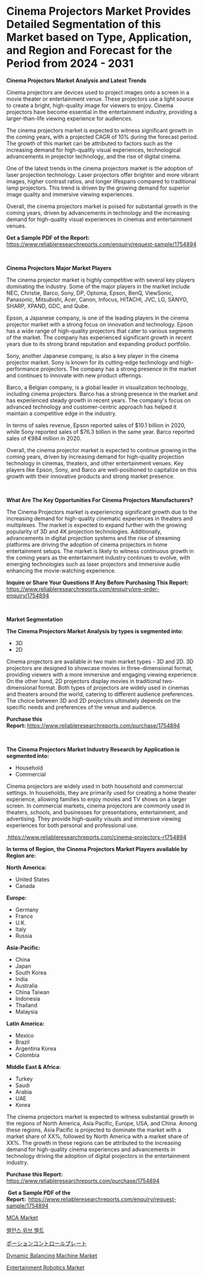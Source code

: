 <p><h1>Cinema Projectors Market Provides Detailed Segmentation of this Market based on Type, Application, and Region and Forecast for the Period from 2024 - 2031</h1></p><p><strong>Cinema Projectors Market Analysis and Latest Trends</strong></p>
<p><p>Cinema projectors are devices used to project images onto a screen in a movie theater or entertainment venue. These projectors use a light source to create a bright, high-quality image for viewers to enjoy. Cinema projectors have become essential in the entertainment industry, providing a larger-than-life viewing experience for audiences.</p><p>The cinema projectors market is expected to witness significant growth in the coming years, with a projected CAGR of 10% during the forecast period. The growth of this market can be attributed to factors such as the increasing demand for high-quality visual experiences, technological advancements in projector technology, and the rise of digital cinema.</p><p>One of the latest trends in the cinema projectors market is the adoption of laser projection technology. Laser projectors offer brighter and more vibrant images, higher contrast ratios, and longer lifespans compared to traditional lamp projectors. This trend is driven by the growing demand for superior image quality and immersive viewing experiences.</p><p>Overall, the cinema projectors market is poised for substantial growth in the coming years, driven by advancements in technology and the increasing demand for high-quality visual experiences in cinemas and entertainment venues.</p></p>
<p><strong>Get a Sample PDF of the Report:&nbsp;</strong> <a href="https://www.reliableresearchreports.com/enquiry/request-sample/1754894">https://www.reliableresearchreports.com/enquiry/request-sample/1754894</a></p>
<p>&nbsp;</p>
<p><strong>Cinema Projectors Major Market Players</strong></p>
<p><p>The cinema projector market is highly competitive with several key players dominating the industry. Some of the major players in the market include NEC, Christie, Barco, Sony, DP, Optoma, Epson, BenQ, ViewSonic, Panasonic, Mitsubishi, Acer, Canon, Infocus, HITACHI, JVC, LG, SANYO, SHARP, XPAND, GDC, and Qube.</p><p>Epson, a Japanese company, is one of the leading players in the cinema projector market with a strong focus on innovation and technology. Epson has a wide range of high-quality projectors that cater to various segments of the market. The company has experienced significant growth in recent years due to its strong brand reputation and expanding product portfolio.</p><p>Sony, another Japanese company, is also a key player in the cinema projector market. Sony is known for its cutting-edge technology and high-performance projectors. The company has a strong presence in the market and continues to innovate with new product offerings.</p><p>Barco, a Belgian company, is a global leader in visualization technology, including cinema projectors. Barco has a strong presence in the market and has experienced steady growth in recent years. The company's focus on advanced technology and customer-centric approach has helped it maintain a competitive edge in the industry.</p><p>In terms of sales revenue, Epson reported sales of $10.1 billion in 2020, while Sony reported sales of $76.3 billion in the same year. Barco reported sales of €984 million in 2020.</p><p>Overall, the cinema projector market is expected to continue growing in the coming years, driven by increasing demand for high-quality projection technology in cinemas, theaters, and other entertainment venues. Key players like Epson, Sony, and Barco are well-positioned to capitalize on this growth with their innovative products and strong market presence.</p></p>
<p>&nbsp;</p>
<p><strong>What Are The Key Opportunities For Cinema Projectors Manufacturers?</strong></p>
<p><p>The Cinema Projectors market is experiencing significant growth due to the increasing demand for high-quality cinematic experiences in theaters and multiplexes. The market is expected to expand further with the growing popularity of 3D and 4K projection technologies. Additionally, advancements in digital projection systems and the rise of streaming platforms are driving the adoption of cinema projectors in home entertainment setups. The market is likely to witness continuous growth in the coming years as the entertainment industry continues to evolve, with emerging technologies such as laser projectors and immersive audio enhancing the movie-watching experience.</p></p>
<p><strong>Inquire or Share Your Questions If Any Before Purchasing This Report:</strong> <a href="https://www.reliableresearchreports.com/enquiry/pre-order-enquiry/1754894">https://www.reliableresearchreports.com/enquiry/pre-order-enquiry/1754894</a></p>
<p>&nbsp;</p>
<p><strong>Market Segmentation</strong></p>
<p><strong>The Cinema Projectors Market Analysis by types is segmented into:</strong></p>
<p><ul><li>3D</li><li>2D</li></ul></p>
<p><p>Cinema projectors are available in two main market types - 3D and 2D. 3D projectors are designed to showcase movies in three-dimensional format, providing viewers with a more immersive and engaging viewing experience. On the other hand, 2D projectors display movies in traditional two-dimensional format. Both types of projectors are widely used in cinemas and theaters around the world, catering to different audience preferences. The choice between 3D and 2D projectors ultimately depends on the specific needs and preferences of the venue and audience.</p></p>
<p><strong>Purchase this Report:&nbsp;</strong><a href="https://www.reliableresearchreports.com/purchase/1754894">https://www.reliableresearchreports.com/purchase/1754894</a></p>
<p>&nbsp;</p>
<p><strong>The Cinema Projectors Market Industry Research by Application is segmented into:</strong></p>
<p><ul><li>Household</li><li>Commercial</li></ul></p>
<p><p>Cinema projectors are widely used in both household and commercial settings. In households, they are primarily used for creating a home theater experience, allowing families to enjoy movies and TV shows on a larger screen. In commercial markets, cinema projectors are commonly used in theaters, schools, and businesses for presentations, entertainment, and advertising. They provide high-quality visuals and immersive viewing experiences for both personal and professional use.</p></p>
<p><a href="https://www.reliableresearchreports.com/cinema-projectors-r1754894">&nbsp;https://www.reliableresearchreports.com/cinema-projectors-r1754894</a></p>
<p><strong>In terms of Region, the Cinema Projectors Market Players available by Region are:</strong></p>
<p>
    <p> <strong> North America: </strong>
        <ul>
            <li>United States</li>
            <li>Canada</li>
        </ul>
        </p> 
    <p> <strong> Europe: </strong>
        <ul>
            <li>Germany</li>
            <li>France</li>
            <li>U.K.</li>
            <li>Italy</li>
            <li>Russia</li>
        </ul>
        </p> 
    <p> <strong> Asia-Pacific: </strong>
        <ul>
            <li>China</li>
            <li>Japan</li>
            <li>South Korea</li>
            <li>India</li>
            <li>Australia</li>
            <li>China Taiwan</li>
            <li>Indonesia</li>
            <li>Thailand</li>
            <li>Malaysia</li>
        </ul>
        </p> 
    <p> <strong> Latin America: </strong>
        <ul>
            <li>Mexico</li>
            <li>Brazil</li>
            <li>Argentina Korea</li>
            <li>Colombia</li>
        </ul>
        </p> 
    <p> <strong> Middle East & Africa: </strong>
        <ul>
            <li>Turkey</li>
            <li>Saudi</li>
            <li>Arabia</li>
            <li>UAE</li>
            <li>Korea</li>
        </ul>
    </p>
    </p>
<p><p>The cinema projectors market is expected to witness substantial growth in the regions of North America, Asia Pacific, Europe, USA, and China. Among these regions, Asia Pacific is projected to dominate the market with a market share of XX%, followed by North America with a market share of XX%. The growth in these regions can be attributed to the increasing demand for high-quality cinema experiences and advancements in technology driving the adoption of digital projectors in the entertainment industry.</p></p>
<p><strong>Purchase this Report: </strong><a href="https://www.reliableresearchreports.com/purchase/1754894">https://www.reliableresearchreports.com/purchase/1754894</a></p>
<p>&nbsp;<strong>Get a Sample PDF of the Report:&nbsp;&nbsp;</strong><a href="https://www.reliableresearchreports.com/enquiry/request-sample/1754894">https://www.reliableresearchreports.com/enquiry/request-sample/1754894</a></p>
<p><strong></strong></p>
<p><p><a href="https://issuu.com/reportprime-2/docs/mca-market-size-2030.pptx">MCA Market</a></p><p><a href="https://github.com/PhilToryphy7876567/Market-Research-Report-List-1/blob/main/421673729493.md">밸런스 위브 벨트</a></p><p><a href="https://github.com/luffiazaza/Market-Research-Report-List-1/blob/main/806004132330.md">ポーションコントロールプレート</a></p><p><a href="https://github.com/tamvrosiya/Market-Research-Report-List-3/blob/main/dynamic-balancing-machine-market.md">Dynamic Balancing Machine Market</a></p><p><a href="https://github.com/changoleonlaverguenzanoexiste/Market-Research-Report-List-2/blob/main/entertainment-robotics-market.md">Entertainment Robotics Market</a></p></p>